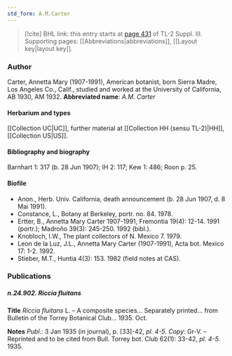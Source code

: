 ```yaml
---
std_form: A.M.Carter
---
```


> [!cite] BHL link: this entry starts at [page 431](https://www.biodiversitylibrary.org/page/33266738) of TL-2 Suppl. III.
> Supporting pages: [[Abbreviations|abbreviations]], [[Layout key|layout key]].

### Author

Carter, Annetta Mary (1907-1991), American botanist, born Sierra Madre, Los Angeles Co., Calif., studied and worked at the University of California, AB 1930, AM 1932. 
**Abbreviated name**: *A.M. Carter*

#### Herbarium and types

[[Collection UC|UC]], further material at [[Collection HH (sensu TL-2)|HH]], [[Collection US|US]].

#### Bibliography and biography

Barnhart 1: 317 (b. 28 Jun 1907); IH 2: 117; Kew 1: 486; Roon p. 25.

#### Biofile

- Anon., Herb. Univ. California, death announcement (b. 28 Jun 1907, d. 8 Mai 1991).
- Constance, L., Botany at Berkeley, portr. no. 84. 1978.
- Ertter, B., Annetta Mary Carter 1907-1991, Fremontia 19(4): 12-14. 1991 (portr.); Madroño 39(3): 245-250. 1992 (bibl.).
- Knobloch, I.W., The plant collectors of N. Mexico 7. 1979.
- Leon de la Luz, J.L., Annetta Mary Carter (1907-1991), Acta bot. Mexico 17: 1-2. 1992.
- Stieber, M.T., Huntia 4(3): 153. 1982 (field notes at CAS).

### Publications

##### n.24.902. Riccia fluitans

**Title**
*Riccia fluitans* L. – A composite species... Separately printed... from Bulletin of the Torrey Botanical Club... 1935. Oct.

**Notes**
*Publ*.: 3 Jan 1935 (in journal), p. \[33\]-42, *pl. 4-5.* *Copy*: Gr-V. – Reprinted and to be cited from Bull. Torrey bot. Club 62(1): 33-42, *pl. 4-5.* 1935.

